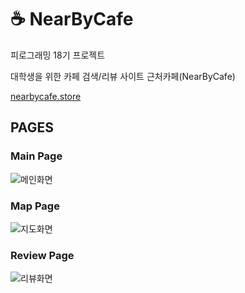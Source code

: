 # ☕ NearByCafe

피로그래밍 18기 프로젝트

대학생을 위한 카페 검색/리뷰 사이트 근처카페(NearByCafe)

<a href="https://nearbycafe.store">nearbycafe.store</a>

## PAGES
### Main Page
![메인화면](https://github.com/nkrao220/accent-classification/assets/62383521/4e55a871-8e52-4a0c-8bc2-2611372023f6)
### Map Page
![지도화면](https://github.com/nkrao220/accent-classification/assets/62383521/9145f58d-679f-4b44-a1e4-2fe030077358)
### Review Page
![리뷰화면](https://github.com/nkrao220/accent-classification/assets/62383521/cb29de2b-9077-44dd-9402-185ca80fcbda)
